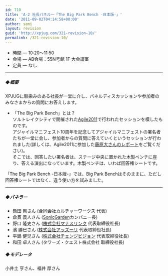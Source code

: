 ```yaml
---
id: 710
title: 'A-2 社長パネル～「The Big Park Bench -日本版-」'
date: '2011-09-02T04:14:58+00:00'
author: semi
layout: revision
guid: 'http://xpjug.com/321-revision-10/'
permalink: /321-revision-10/
---
```


- 時間 — 10:20～11:50
- 会場 — AB会場：55N号館 1F 大会議室
- 定員 — なし

---

##### ◆概要

XPJUGに馴染みのある社長が一堂に介し、パネルディスカッションや参加者のみなさまからの質問にお答えします。

- 「The Big Park Bench」とは？  
    ソルトレイクシティで開催された[Agile2011](http://agile2011.agilealliance.org/)で行われたセッションを模したものです。  
    アジャイルマニフェスト10周年を記念してアジャイルマニフェストの署名者たちが一堂に会し、参加者からの質問に答えていくというセッションが行われました(詳しくは、Agile2011に参加した[藤原大さんのレポート](http://enterprisezine.jp/article/detail/3384)をご覧ください)。  
    そこでは、回答したい署名者は、ステージ中央に置かれた木製ベンチに座り、答える演出になっています。木製ベンチは、いわば回答権シートです。

「The Big Park Bench -日本版-」では、Big Park Benchはそのままに、ただし回答権シートではなく、違う使い方を試みました。

---

##### ◆パネラー

- 懸田 剛さん (合同会社カルチャーワークス 代表)
- 倉貫 義人さん ([SonicGarden](http://www.sonicgarden.jp/)カンパニー長)
- 野口 隆史さん ([株式会社マナスリンク](http://www.manaslink.com/) 代表取締役社長)
- 濱 勝巳さん ([株式会社アッズーリ](http://www.azzurri.jp/) 代表取締役社長)
- 平鍋 健児さん ([株式会社チェンジビジョン](http://www.change-vision.com/) 代表取締役社長)
- 和田 卓人さん (タワーズ・クエスト株式会社 取締役社長)

##### ◆モデレータ

小井土 亨さん、福井 厚さん